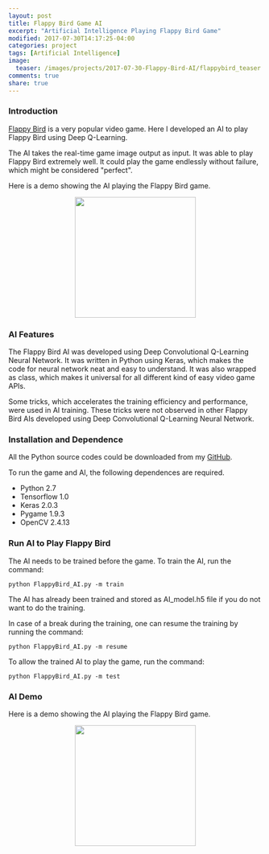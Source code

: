 ```yaml
---
layout: post
title: Flappy Bird Game AI
excerpt: "Artificial Intelligence Playing Flappy Bird Game"
modified: 2017-07-30T14:17:25-04:00
categories: project
tags: [Artificial Intelligence]
image:
  teaser: /images/projects/2017-07-30-Flappy-Bird-AI/flappybird_teaser.png
comments: true
share: true
---
```


### Introduction

[Flappy Bird](https://en.wikipedia.org/wiki/Flappy_bird) is a very popular video game. Here I developed an AI to play Flappy Bird using Deep Q-Learning. 

The AI takes the real-time game image output as input. It was able to play Flappy Bird extremely well. It could play the game endlessly without failure, which might be considered "perfect".

Here is a demo showing the AI playing the Flappy Bird game.
<center><img width="240" height="240" src="{{ site.url }}/images/projects/2017-07-30-Flappy-Bird-AI/Flappy_Bird_gameplay.png"/></center>

### AI Features

The Flappy Bird AI was developed using Deep Convolutional Q-Learning Neural Network. It was written in Python using Keras, which makes the code for neural network neat and easy to understand. It was also wrapped as class, which makes it universal for all different kind of easy video game APIs.

Some tricks, which accelerates the training efficiency and performance, were used in AI training. These tricks were not observed in other Flappy Bird AIs developed using Deep Convolutional Q-Learning Neural Network.

### Installation and Dependence

All the Python source codes could be downloaded from my [GitHub](https://github.com/leimao/Flappy_Bird_AI).

To run the game and AI, the following dependences are required.
* Python 2.7
* Tensorflow 1.0
* Keras 2.0.3
* Pygame 1.9.3
* OpenCV 2.4.13

### Run AI to Play Flappy Bird

The AI needs to be trained before the game. To train the AI, run the command: 
```shell
python FlappyBird_AI.py -m train
```
The AI has already been trained and stored as AI_model.h5 file if you do not want to do the training.

In case of a break during the training, one can resume the training by running the command:
```shell
python FlappyBird_AI.py -m resume
```

To allow the trained AI to play the game, run the command:
```shell
python FlappyBird_AI.py -m test
```

### AI Demo

Here is a demo showing the AI playing the Flappy Bird game.
<center><img width="240" height="240" src="{{ site.url }}/images/projects/2017-07-30-Flappy-Bird-AI/flappy_bird_AI.gif"/></center>